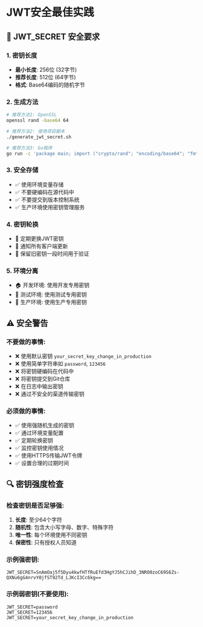 # JWT安全最佳实践

## 🔐 JWT_SECRET 安全要求

### 1. 密钥长度
- **最小长度**: 256位 (32字节)
- **推荐长度**: 512位 (64字节)
- **格式**: Base64编码的随机字节

### 2. 生成方法
```bash
# 推荐方法1: OpenSSL
openssl rand -base64 64

# 推荐方法2: 使用项目脚本
./generate_jwt_secret.sh

# 推荐方法3: Go程序
go run -c 'package main; import ("crypto/rand"; "encoding/base64"; "fmt"); func main() { b := make([]byte, 64); rand.Read(b); fmt.Println(base64.URLEncoding.EncodeToString(b)) }'
```

### 3. 安全存储
- ✅ 使用环境变量存储
- ✅ 不要硬编码在源代码中
- ✅ 不要提交到版本控制系统
- ✅ 生产环境使用密钥管理服务

### 4. 密钥轮换
- 🔄 定期更换JWT密钥
- 🔄 通知所有客户端更新
- 🔄 保留旧密钥一段时间用于验证

### 5. 环境分离
- 🏠 开发环境: 使用开发专用密钥
- 🧪 测试环境: 使用测试专用密钥
- 🚀 生产环境: 使用生产专用密钥

## ⚠️ 安全警告

### 不要做的事情:
- ❌ 使用默认密钥 `your_secret_key_change_in_production`
- ❌ 使用简单字符串如 `password`, `123456`
- ❌ 将密钥硬编码在代码中
- ❌ 将密钥提交到Git仓库
- ❌ 在日志中输出密钥
- ❌ 通过不安全的渠道传输密钥

### 必须做的事情:
- ✅ 使用强随机生成的密钥
- ✅ 通过环境变量配置
- ✅ 定期轮换密钥
- ✅ 监控密钥使用情况
- ✅ 使用HTTPS传输JWT令牌
- ✅ 设置合理的过期时间

## 🔍 密钥强度检查

### 检查密钥是否足够强:
1. **长度**: 至少64个字符
2. **随机性**: 包含大小写字母、数字、特殊字符
3. **唯一性**: 每个环境使用不同密钥
4. **保密性**: 只有授权人员知道

### 示例强密钥:
```
JWT_SECRET=SnAmOaj5f5Dyu4kwfHTfRuEfd3HgYJ5hCJihD_3NRO0zoC69S6Zs-QXNu6gG4nrvY0jfST92Td_LJKcI3Cc6kg==
```

### 示例弱密钥(不要使用):
```
JWT_SECRET=password
JWT_SECRET=123456
JWT_SECRET=your_secret_key_change_in_production
```

